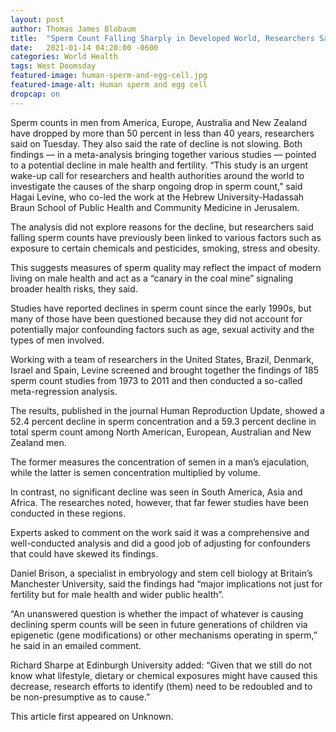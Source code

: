 ```yaml
---
layout: post
author: Thomas James Blobaum 
title:  "Sperm Count Falling Sharply in Developed World, Researchers Say"
date:   2021-01-14 04:20:00 -0600
categories: World Health  
tags: West Doomsday
featured-image: human-sperm-and-egg-cell.jpg
featured-image-alt: Human sperm and egg cell
dropcap: on
---
```

Sperm counts in men from America, Europe, Australia and New Zealand have dropped by more than 50 percent in less than 40 years, researchers said on Tuesday. They also said the rate of decline is not slowing. Both findings — in a meta-analysis bringing together various studies — pointed to a potential decline in male health and fertility. “This study is an urgent wake-up call for researchers and health authorities around the world to investigate the causes of the sharp ongoing drop in sperm count,” said Hagai Levine, who co-led the work at the Hebrew University-Hadassah Braun School of Public Health and Community Medicine in Jerusalem.

The analysis did not explore reasons for the decline, but researchers said falling sperm counts have previously been linked to various factors such as exposure to certain chemicals and pesticides, smoking, stress and obesity.

This suggests measures of sperm quality may reflect the impact of modern living on male health and act as a “canary in the coal mine” signaling broader health risks, they said.

Studies have reported declines in sperm count since the early 1990s, but many of those have been questioned because they did not account for potentially major confounding factors such as age, sexual activity and the types of men involved.

Working with a team of researchers in the United States, Brazil, Denmark, Israel and Spain, Levine screened and brought together the findings of 185 sperm count studies from 1973 to 2011 and then conducted a so-called meta-regression analysis.

The results, published in the journal Human Reproduction Update, showed a 52.4 percent decline in sperm concentration and a 59.3 percent decline in total sperm count among North American, European, Australian and New Zealand men.

The former measures the concentration of semen in a man’s ejaculation, while the latter is semen concentration multiplied by volume.

In contrast, no significant decline was seen in South America, Asia and Africa. The researches noted, however, that far fewer studies have been conducted in these regions.

Experts asked to comment on the work said it was a comprehensive and well-conducted analysis and did a good job of adjusting for confounders that could have skewed its findings.

Daniel Brison, a specialist in embryology and stem cell biology at Britain’s Manchester University, said the findings had “major implications not just for fertility but for male health and wider public health”.

“An unanswered question is whether the impact of whatever is causing declining sperm counts will be seen in future generations of children via epigenetic (gene modifications) or other mechanisms operating in sperm,” he said in an emailed comment.

Richard Sharpe at Edinburgh University added: “Given that we still do not know what lifestyle, dietary or chemical exposures might have caused this decrease, research efforts to identify (them) need to be redoubled and to be non-presumptive as to cause.”

This article first appeared on Unknown. 

<a href="http://thenewworldpost.com/" data-iframely-url></a>
